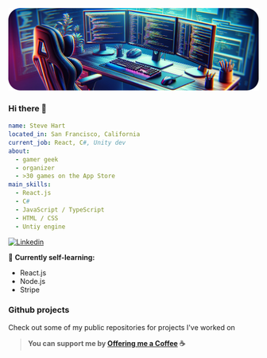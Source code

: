 ![Cover image](./cover.png)

### Hi there 👋 

```yaml
name: Steve Hart
located_in: San Francisco, California
current_job: React, C#, Unity dev
about:
  - gamer geek
  - organizer
  - >30 games on the App Store
main_skills:
  - React.js
  - C#
  - JavaScript / TypeScript
  - HTML / CSS
  - Untiy engine
```

[![Linkedin](https://img.shields.io/badge/LinkedIn-0077B5?style=for-the-badge&logo=linkedin&logoColor=white)]([https://fr.linkedin.com/in/jordan-nataf](https://www.linkedin.com/in/steven-hart-65458026/))

🌱 **Currently self-learning:**
- React.js
- Node.js
- Stripe

### Github projects

Check out some of my public repositories for projects I've worked on

> **You can support me by [Offering me a Coffee](https://www.buymeacoffee.com/steevyweevy) ☕️**
